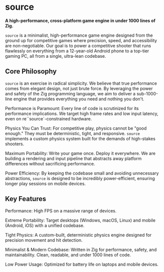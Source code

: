 # source

**A high-performance, cross-platform game engine in under 1000 lines of Zig.**

`source` is a minimalist, high-performance game engine designed from the ground up for competitive games where precision, speed, and accessibility are non-negotiable. Our goal is to power a competitive shooter that runs flawlessly on everything from a 12-year-old Android phone to a top-tier gaming PC, all from a single, ultra-lean codebase.

## Core Philosophy

`source` is an exercise in radical simplicity. We believe that true performance comes from elegant design, not just brute force. By leveraging the power and safety of the Zig programming language, we aim to deliver a sub-1000-line engine that provides everything you need and nothing you don't.

Performance is Paramount: Every line of code is scrutinized for its performance implications. We target high frame rates and low input latency, even on re``source`-constrained hardware.

Physics You Can Trust: For competitive play, physics cannot be "good enough." They must be deterministic, tight, and responsive. `source` implements a custom physics system built for the demands of high-stakes shooters.

Maximum Portability: Write your game once. Deploy it everywhere. We are building a rendering and input pipeline that abstracts away platform differences without sacrificing performance.

Power Efficiency: By keeping the codebase small and avoiding unnecessary abstractions, `source` is designed to be incredibly power-efficient, ensuring longer play sessions on mobile devices.

## Key Features

Performance: High FPS on a massive range of devices.

Extreme Portability: Target desktops (Windows, macOS, Linux) and mobile (Android, iOS) with a unified codebase.

Tight Physics: A custom-built, deterministic physics engine designed for precision movement and hit detection.

Minimalist & Modern Codebase: Written in Zig for performance, safety, and maintainability. Clean, readable, and under 1000 lines of code.

Low Power Usage: Optimized for battery life on laptops and mobile devices.
